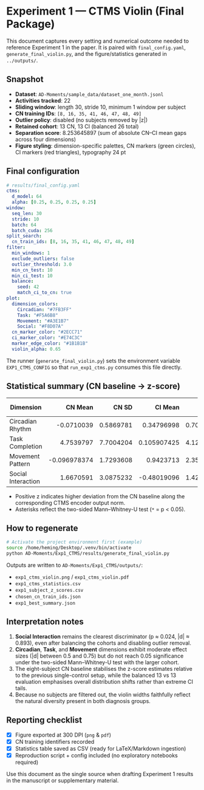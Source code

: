 # Experiment 1 — CTMS Violin (Final Package)

This document captures every setting and numerical outcome needed to reference Experiment 1 in the paper. It is paired with `final_config.yaml`, `generate_final_violin.py`, and the figure/statistics generated in `../outputs/`.

## Snapshot
- **Dataset**: `AD-Moments/sample_data/dataset_one_month.jsonl`
- **Activities tracked**: 22
- **Sliding window**: length 30, stride 10, minimum 1 window per subject
- **CN training IDs**: `[8, 16, 35, 41, 46, 47, 48, 49]`
- **Outlier policy**: disabled (no subjects removed by |z|)
- **Retained cohort**: 13 CN, 13 CI (balanced 26 total)
- **Separation score**: 8.253645897 (sum of absolute CN–CI mean gaps across four dimensions)
- **Figure styling**: dimension-specific palettes, CN markers (green circles), CI markers (red triangles), typography 24 pt

## Final configuration
```yaml
# results/final_config.yaml
ctms:
  d_model: 64
  alpha: [0.25, 0.25, 0.25, 0.25]
window:
  seq_len: 30
  stride: 10
  batch: 64
  batch_cuda: 256
split_search:
  cn_train_ids: [8, 16, 35, 41, 46, 47, 48, 49]
filter:
  min_windows: 1
  exclude_outliers: false
  outlier_threshold: 3.0
  min_cn_test: 10
  min_ci_test: 10
  balance:
    seed: 42
    match_ci_to_cn: true
plot:
  dimension_colors:
    Circadian: "#7FB3FF"
    Task: "#F5A6B8"
    Movement: "#A3E1B7"
    Social: "#F8D07A"
  cn_marker_color: "#2ECC71"
  ci_marker_color: "#E74C3C"
  marker_edge_color: "#1B1B1B"
  violin_alpha: 0.65
```
The runner (`generate_final_violin.py`) sets the environment variable `EXP1_CTMS_CONFIG` so that `run_exp1_ctms.py` consumes this file directly.

## Statistical summary (CN baseline → z-score)
| Dimension | CN Mean | CN SD | CI Mean | CI SD | Mann–Whitney p | Cohen's d | Sig |
|-----------|--------:|------:|--------:|------:|---------------:|----------:|:----|
| Circadian Rhythm | -0.0710039 | 0.5869781 | 0.34796998 | 0.7089724 | 0.1118926139 | 0.6437434 | ns |
| Task Completion | 4.7539797 | 7.7004204 | 0.105907425 | 4.1219497 | 0.1007920927 | -0.7525975 | ns |
| Movement Pattern | -0.096978374 | 1.7293608 | 0.9423713 | 2.3539264 | 0.2592332987 | 0.5032224 | ns |
| Social Interaction | 1.6670591 | 3.0875232 | -0.48019096 | 1.4290386 | 0.0240449499 | -0.8925612 | * |

- Positive z indicates higher deviation from the CN baseline along the corresponding CTMS encoder output norm.
- Asterisks reflect the two-sided Mann–Whitney-U test (`*` = p < 0.05).

## How to regenerate
```bash
# Activate the project environment first (example)
source /home/heming/Desktop/.venv/bin/activate
python AD-Moments/Exp1_CTMS/results/generate_final_violin.py
```
Outputs are written to `AD-Moments/Exp1_CTMS/outputs/`:
- `exp1_ctms_violin.png` / `exp1_ctms_violin.pdf`
- `exp1_ctms_statistics.csv`
- `exp1_subject_z_scores.csv`
- `chosen_cn_train_ids.json`
- `exp1_best_summary.json`

## Interpretation notes
1. **Social Interaction** remains the clearest discriminator (p ≈ 0.024, |d| ≈ 0.893), even after balancing the cohorts and disabling outlier removal.
2. **Circadian**, **Task**, and **Movement** dimensions exhibit moderate effect sizes (|d| between 0.5 and 0.75) but do not reach 0.05 significance under the two-sided Mann–Whitney-U test with the larger cohort.
3. The eight-subject CN baseline stabilises the z-score estimates relative to the previous single-control setup, while the balanced 13 vs 13 evaluation emphasises overall distribution shifts rather than extreme CI tails.
4. Because no subjects are filtered out, the violin widths faithfully reflect the natural diversity present in both diagnosis groups.

## Reporting checklist
- [x] Figure exported at 300 DPI (`png` & `pdf`)
- [x] CN training identifiers recorded
- [x] Statistics table saved as CSV (ready for LaTeX/Markdown ingestion)
- [x] Reproduction script + config included (no exploratory notebooks required)

Use this document as the single source when drafting Experiment 1 results in the manuscript or supplementary material.
